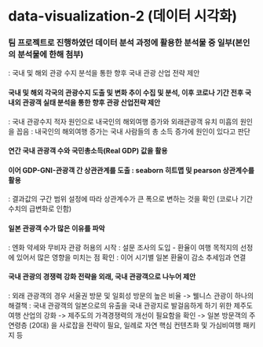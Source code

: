 # data-visualization-2 (데이터 시각화)

### 팀 프로젝트로 진행하였던 데이터 분석 과정에 활용한 분석물 중 일부(본인의 분석물에 한해 첨부)
: 국내 및 해외 관광 수지 분석을 통한 향후 국내 관광 산업 전략 제안

#### 국내 및 해외 각국의 관광수지 도출 및 변화 추이 수집 및 분석, 이후 코로나 기간 전후 국내외 관광객 실태 분석을 통한 향후 관광 산업전략 제안

: 국내 관광수지 적자 원인으로 내국인의 해외여행 증가와 외래관광객 유치 미흡의 원인을 꼽음
: 내국인의 해외여행 증가는 국내 사람들의 총 소득 증가에 원인이 있다고 판단
#### 연간 국내 관광객 수와 국민총소득(Real GDP) 값을 활용
#### 이어 GDP-GNI-관광객 간 상관관계를 도출 : seaborn 히트맵 및 pearson 상관계수를 활용
: 결과값의 구간 범위 설정에 따라 상관계수가 큰 폭으로 변하는 것을 확인 (코로나 기간 수치의 급변화로 인함)

#### 일본 관광객 수가 많은 이유를 파악<br/>
: 엔화 약세와 무비자 관광 허용의 시작
: 설문 조사의 도입 - 환율이 여행 목적지의 선정에 있어서 많은 영향을 미치는 점 확인
: 이어 시기별 일본 환율이 감소 추세임과 연결

#### 국내 관광의 경쟁력 강화 전략을 외래, 국내 관광객으로 나누어 제안<br/>
: 외래 관광객의 경우 서울권 방문 및 일회성 방문의 높은 비율 -> 웰니스 관광이 하나의 해결책
: 국내 관광객의 일본으로의 유출을 국내 관광지로 발걸음하게 하기 위한 제주도 여행 산업의 강화
-> 제주도의 가격경쟁력의 개선이 필요함을 확인
-> 일본 방문객의 주 연령층 (20대) 을 사로잡을 전략이 필요, 일례로 자연 핵심 컨텐츠화 및 가심비여행 패키지 등
